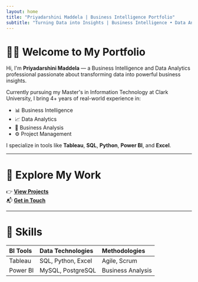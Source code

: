 ```yaml
---
layout: home
title: "Priyadarshini Maddela | Business Intelligence Portfolio"
subtitle: "Turning Data into Insights | Business Intelligence • Data Analytics • Business Analysis"
---
```


# 👩‍💻 Welcome to My Portfolio

Hi, I'm **Priyadarshini Maddela** — a Business Intelligence and Data Analytics professional passionate about transforming data into powerful business insights.

Currently pursuing my Master's in Information Technology at Clark University, I bring 4+ years of real-world experience in:
- 📊 Business Intelligence
- 📈 Data Analytics
- 🧠 Business Analysis
- ⚙️ Project Management

I specialize in tools like **Tableau**, **SQL**, **Python**, **Power BI**, and **Excel**.

---

# 🚀 Explore My Work

👉 [**View Projects**](./projects)  
📬 [**Get in Touch**](./contact)

---

# 🔧 Skills

| BI Tools | Data Technologies | Methodologies |
|:--------|:------------------|:--------------|
| Tableau | SQL, Python, Excel | Agile, Scrum |
| Power BI | MySQL, PostgreSQL | Business Analysis |

